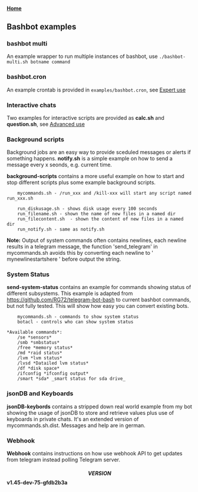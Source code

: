 #### [Home](../README.md)

## Bashbot examples

### bashbot multi
An example wrapper to run multiple instances of bashbot, use ```./bashbot-multi.sh botname command```

### bashbot.cron
An example crontab is provided in ```examples/bashbot.cron```, see [Expert use](../doc/4_expert.md#Scedule-bashbot-from-Cron)


### Interactive chats
Two examples for interactive scripts are provided as **calc.sh** and **question.sh**, see [Advanced use](../doc/3_advanced.md#Interactive-Chats)

### Background scripts

Background jobs are an easy way to provide sceduled messages or alerts if something happens.
**notify.sh** is a simple example on how to send a message every x seonds, e.g. current time.

**background-scripts** contains a more useful example on how to start and stop different scripts plus some example background scripts.

```
    mycommands.sh - /run_xxx and /kill-xxx will start any script named run_xxx.sh

    run_diskusage.sh - shows disk usage every 100 seconds
    run_filename.sh	- shown the name of new files in a named dir
    run_filecontent.sh	- shown the content of new files in a named dir
    run_notify.sh - same as notify.sh
```
**Note:** Output of system commands often contains newlines, each newline results in a telegram message, the function 'send_telegram' in
mycommands.sh avoids this by converting each newline to ' mynewlinestartshere ' before output the string.

### System Status

**send-system-status** contains an example for commands showing status of different subsystems. This example is adapted from
 https://github.com/RG72/telegram-bot-bash to current bashbot commands, but not fully tested. This will show how easy you can
convert existing bots.

```
    mycommands.sh - commands to show system status
    botacl - controls who can show system status

*Available commands*:
	/se *sensors*
	/smb *smbstatus*
	/free *memory status*
	/md *raid status*
	/lvm *lvm status*
	/lvsd *Datailed lvm status*
	/df *disk space*
	/ifconfig *ifconfig output*
	/smart *sda* _smart status for sda drive_
```
### jsonDB and Keyboards

**jsonDB-keybords** contains a stripped down real world example from my bot showing the usage of jsonDB to store and retrieve values
plus use of keyboards in private chats. It's an extended version of mycommands.sh.dist. Messages and help are in german.

### Webhook

**Webhook** contains instructions on how use webhook API to get updates from telegram instead polling Telegram server.

#### $$VERSION$$ v1.45-dev-75-gfdb2b3a


